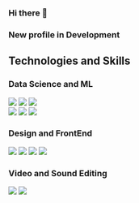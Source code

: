 ### Hi there 👋
### New profile in Development
<!--
**KiloSat/KiloSat** is a ✨ _special_ ✨ repository because its `README.md` (this file) appears on your GitHub profile.

Here are some ideas to get you started:

- 🔭 I’m currently working on ...
- 🌱 I’m currently learning ...
- 👯 I’m looking to collaborate on ...
- 🤔 I’m looking for help with ...
- 💬 Ask me about ...
- 📫 How to reach me: ...
- 😄 Pronouns: ...
- ⚡ Fun fact: ...
-->
<h2>Technologies and Skills</h2>
<p align='left'>
  <h3>Data Science and ML</h3>
  <a href=""><img src="https://img.icons8.com/color/70/000000/tensorflow.png"/></a>
  <a href=""><img src="https://img.icons8.com/color/70/000000/python--v2.png"/></a>
  <a href=""><img src="https://img.icons8.com/color/70/000000/opencv.png"/></a>
  <br>
  <a href=""><img src="https://img.icons8.com/color/70/000000/google-cloud-platform.png"/></a>
  <a href=""><img src="https://img.icons8.com/color/70/000000/mongodb.png"/></a>
  <a href=""><img src="https://img.icons8.com/fluent/70/000000/wolfram-alpha.png"/></a>
  
  
  <h3>Design and FrontEnd</h3>
  <a href=""><img src="https://img.icons8.com/color/70/000000/figma--v2.png"/></a>
  <a href=""><img src="https://img.icons8.com/color/70/000000/html-5--v1.png"/></a>
  <a href=""><img src="https://img.icons8.com/color/70/000000/css3.png"/></a>
  <a href=""><img src="https://img.icons8.com/color/70/000000/javascript--v2.png"/></a>
  
  <h3>Video and Sound Editing</h3>
  <a href=""><img src="https://img.icons8.com/color/70/000000/davinci-resolve.png"/></a>
  <a href=""><img src="https://img.icons8.com/color/74/000000/ableton.png"/></a>
</p>  
